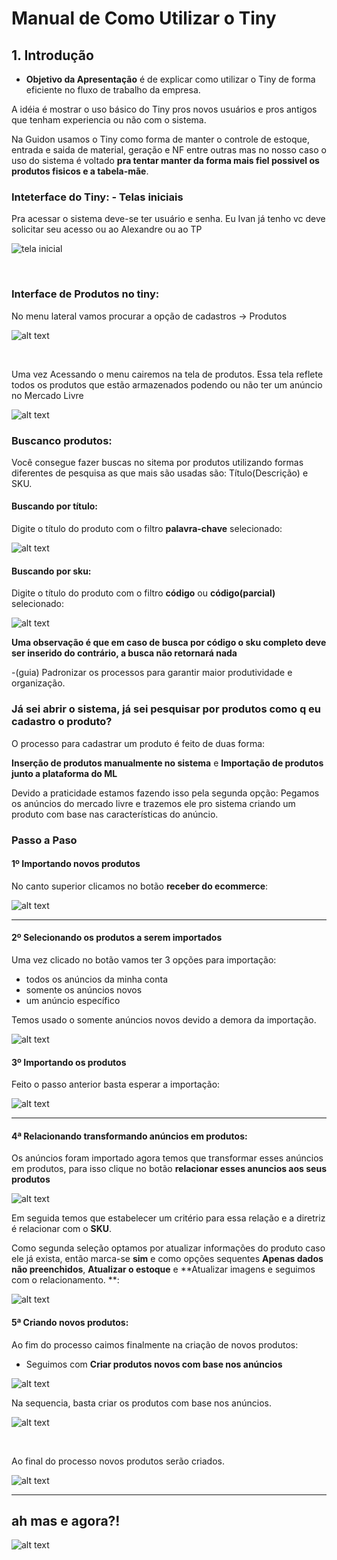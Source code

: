 # Manual de Como Utilizar o Tiny

## **1. Introdução**

- **Objetivo da Apresentação** é de explicar como utilizar o Tiny de forma eficiente no fluxo de trabalho da empresa.

A idéia é mostrar o uso básico do Tiny pros novos usuários e pros antigos que tenham experiencia ou não com o sistema.

Na Guidon usamos o Tiny como forma de manter o controle de estoque, entrada e saida de material, geração e NF entre outras mas no nosso caso o uso do sistema é voltado **pra tentar manter da forma mais fiel possivel os produtos fisicos e a tabela-mãe**.


### Inteterface do Tiny: - Telas iniciais

Pra acessar o sistema deve-se ter usuário e senha. Eu Ivan já tenho vc deve solicitar seu acesso ou ao Alexandre ou ao TP

![tela inicial](<assets/bloco_1/tela inicial.PNG>)


<br>

### Interface de Produtos no tiny:

No menu lateral vamos procurar a opção de cadastros -> Produtos

![alt text](assets/bloco_1/menu-cadastrp-produtos.PNG)

<br>

Uma vez Acessando o menu cairemos na tela de produtos. Essa tela reflete todos os produtos que estão armazenados podendo ou não ter um anúncio no Mercado Livre

![alt text](assets/bloco_1/tiny-tela-de-produtos-no-sistema.PNG)



### Buscanco produtos:

Você consegue fazer buscas no sitema por produtos utilizando formas diferentes de pesquisa as que mais são usadas são: Título(Descrição) e SKU.

#### Buscando por título:

Digite o título do produto com o filtro **palavra-chave** selecionado:

![alt text](assets/bloco_1/tiny-busca-por-palavra-chave.PNG)


#### Buscando por sku:

Digite o título do produto com o filtro **código** ou **código(parcial)** selecionado:

![alt text](assets/bloco_1/tiny-busca-por-código.PNG)


**Uma observação é que em caso de busca por código o sku completo deve ser inserido do contrário, a busca não retornará nada**


-(guia) Padronizar os processos para garantir maior produtividade e organização.

### Já sei abrir o sistema, já sei pesquisar por produtos como q eu cadastro o produto?


O processo para cadastrar um produto é feito de duas forma:


**Inserção de produtos manualmente no sistema** e **Importação de produtos junto a plataforma do ML**


Devido a praticidade estamos fazendo isso pela segunda opção: Pegamos os  anúncios do mercado livre e trazemos ele pro sistema criando um produto com base nas características do anúncio.

### Passo a Paso

#### 1º Importando novos produtos

No canto superior clicamos no botão **receber do ecommerce**:

![alt text](assets/bloco_1/tiny-receber-produto-do-ecommerce.PNG)


<hr>

#### 2º Selecionando os produtos a serem importados

Uma vez clicado no botão vamos ter 3 opções para importação:

- todos os anúncios da minha conta
- somente os anúncios novos
- um anúncio específico

Temos usado o somente anúncios novos devido a demora da importação.

![alt text](assets/bloco_1/tiny-selecionando-produtos-novos.PNG)

#### 3º Importando os produtos

Feito o passo anterior basta esperar a importação:

![alt text](assets/bloco_1/tiny-importando-produtos-novos-do-ml.PNG)

<hr>


#### 4ª Relacionando transformando anúncios em produtos:

Os anúncios foram importado agora temos que transformar esses anúncios em produtos, para isso clique no botão **relacionar esses anuncios aos seus produtos**

![alt text](assets/bloco_1/tiny-relacionando-anuncios-com-produtos.PNG)


Em seguida temos que estabelecer um critério para essa relação e a diretriz é relacionar com o **SKU**.

Como segunda seleção optamos por atualizar informações do produto caso ele já exista, então marca-se **sim** e como opções sequentes **Apenas dados não preenchidos**, **Atualizar o estoque** e **Atualizar imagens e seguimos com o relacionamento.
 **:

![alt text](assets/bloco_1/tiny-opções-de-importação.PNG)


#### 5ª Criando novos produtos:

Ao fim do processo caimos finalmente na criação de novos produtos:

- Seguimos com **Criar produtos novos com base nos anúncios**

![alt text](assets/bloco_1/tiny-tela-de-criação-por-importação.PNG)


Na sequencia, basta criar os produtos com base nos anúncios.

![alt text](assets/bloco_1/tiny-criação.PNG)

<br>

Ao final do processo novos produtos serão criados.

![alt text](assets/bloco_1/tiny-criação-sucesso.PNG)

---


## ah mas e agora?!

![alt text](assets/john-travolta.gif)

<br>
